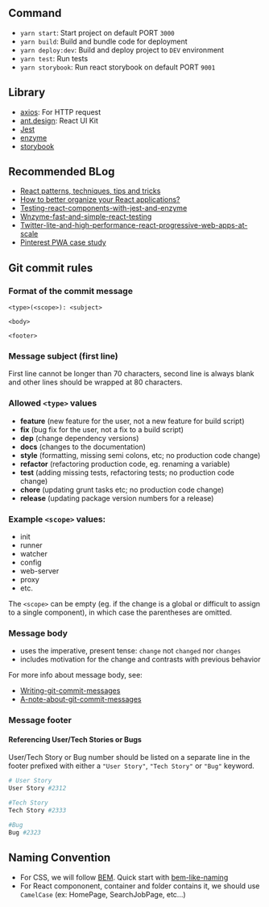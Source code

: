 ## Command
* `yarn start`: Start project on default PORT `3000`
* `yarn build`: Build and bundle code for deployment
* `yarn deploy:dev`: Build and deploy project to `DEV` environment
* `yarn test`: Run tests
* `yarn storybook`: Run react storybook on default PORT `9001`
## Library
* [axios](https://github.com/axios/axios): For HTTP request
* [ant.design](https://ant.design): React UI Kit
* [Jest](https://facebook.github.io/jest/)
* [enzyme](http://airbnb.io/enzyme/) 
* [storybook](https://storybook.js.org/basics/introduction/)

## Recommended BLog
* [React patterns, techniques, tips and tricks](https://vasanthk.gitbooks.io/react-bits)
* [How to better organize your React applications?](https://medium.com/@alexmngn/how-to-better-organize-your-react-applications-2fd3ea1920f1)
* [Testing-react-components-with-jest-and-enzyme](https://hackernoon.com/testing-react-components-with-jest-and-enzyme-41d592c174f)
* [Wnzyme-fast-and-simple-react-testing](https://www.theodo.fr/blog/2017/04/enzyme-fast-and-simple-react-testing/)
* [Twitter-lite-and-high-performance-react-progressive-web-apps-at-scale]( https://medium.com/@paularmstrong/twitter-lite-and-high-performance-react-progressive-web-apps-at-scale-d28a00e780a3)
* [Pinterest PWA case study](https://medium.com/dev-channel/a-pinterest-progressive-web-app-performance-case-study-3bd6ed2e6154)

## Git commit rules 
### Format of the commit message
```
<type>(<scope>): <subject>

<body>

<footer>
```
### Message subject (first line)
First line cannot be longer than 70 characters, second line is always
blank and other lines should be wrapped at 80 characters.

### Allowed `<type>` values

* **feature** (new feature for the user, not a new feature for build script)
* **fix** (bug fix for the user, not a fix to a build script)
* **dep** (change dependency versions)
* **docs** (changes to the documentation)
* **style** (formatting, missing semi colons, etc; no production code change)
* **refactor** (refactoring production code, eg. renaming a variable)
* **test** (adding missing tests, refactoring tests; no production code change)
* **chore** (updating grunt tasks etc; no production code change)
* **release** (updating package version numbers for a release)

### Example `<scope>` values:

* init
* runner
* watcher
* config
* web-server
* proxy
* etc.

The `<scope>` can be empty (eg. if the change is a global or difficult
to assign to a single component), in which case the parentheses are
omitted.


### Message body
* uses the imperative, present tense: `change` not `changed` nor `changes`
* includes motivation for the change and contrasts with previous behavior

For more info about message body, see:

* [Writing-git-commit-messages](http://365git.tumblr.com/post/3308646748/writing-git-commit-messages)
* [A-note-about-git-commit-messages](http://tbaggery.com/2008/04/19/a-note-about-git-commit-messages.html)


### Message footer

#### Referencing User/Tech Stories or Bugs
User/Tech Story or Bug number should be listed on a separate line in the footer prefixed with either a `"User Story"`, `"Tech Story"` or `"Bug"` keyword. 

```bash
# User Story
User Story #2312

#Tech Story
Tech Story #2333

#Bug
Bug #2323
```
## Naming Convention
* For CSS, we will follow [BEM](http://getbem.com).
Quick start with [bem-like-naming](https://cssguidelin.es/#bem-like-naming)
* For React compononent, container and folder contains it, we should use `CamelCase` (ex: HomePage, SearchJobPage, etc...)
